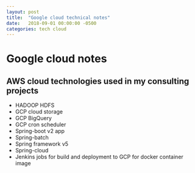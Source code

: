 ```yaml
---
layout: post
title:  "Google cloud technical notes"
date:   2018-09-01 00:00:00 -0500
categories: tech cloud
---
```


# Google cloud notes #

## AWS cloud technologies used in my consulting projects

- HADOOP HDFS
- GCP cloud storage
- GCP BigQuery
- GCP cron scheduler
- Spring-boot v2 app
- Spring-batch
- Spring framework v5
- Spring-cloud
- Jenkins jobs for build and deployment to GCP for docker container image

